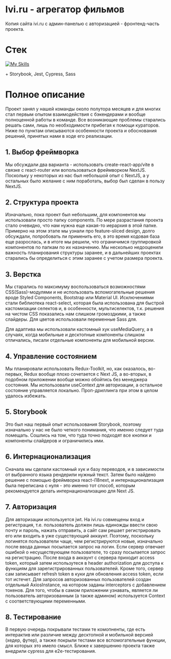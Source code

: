 # Ivi.ru - агрегатор фильмов

Копия сайта ivi.ru с админ-панелью с авторизацией - фронтенд-часть проекта.

# Стек

[![My Skills](https://skillicons.dev/icons?i=nextjs,ts)](https://skillicons.dev)

\+ Storybook, Jest, Cypress, Sass

# Полное описание

Проект занял у нашей команды около полутора месяцев и для многих стал первым опытом взаимодействия с бэкендерами и вообще полноценной работы в команде. Все возникающие проблемы старались решать сами, лишь по необходимости прибегая к помощи кураторов. Ниже по пунктам описываются особенности проекта и обоснования решений, принятых нами в ходе его реализации.

## 1. Выбор фреймворка

Мы обсуждали два варианта - использовать create-react-app/vite в связке с react-router или вопользоваться фреймворком NextJS. Поскольку у некоторых из нас был небольшой опыт с NextJS, а у остальных было желание с ним поработать, выбор был сделан в пользу NextJS.

## 2. Структура проекта

Изначально, пока проект был небольшим, для компонентов мы использовали просто папку components. По мере разрастания проекта стало очевидно, что нам нужна еще какая-то иерархия в этой папке. Примерно на этом этапе мы узнали про feature-sliced design, долго обсуждали, попробовать ли применить его, в это время кодовая база еще разрослась, и в итоге мы решили, что ограничимся группировкой компонентов по папкам по их назначению. Мы несколько недооценили важность планирования структуры заранее, и в дальнейших проектах старались бы определиться с этим заранее с учетом размера проекта.

## 3. Верстка

Мы старались по максимуму воспользоваться возможностями CSS(Sass)-модулями и не использовать вспомогательные решения вроде Styled Components, Bootstrap или Material UI. Исключениями стали библиотека react-select, которая была использована для быстрой кастомизации селектов и, в особенности, мультиселектов, т.к. решения на чистом CSS показались нам слишком громоздкими, а также слайдеры. Для цветов использовали переменные Sass для.

Для адаптива мы использовали кастомный хук useMediaQuery, а в случаях, когда мобильные и десктопные компоненты слишком отличались, писали отдельные компоненты для мобильной версии.

## 4. Управление состоянием

Мы планировали использовать Redux-Toolkit, но, как оказалось, во-первых, Redux вообще плохо сочетается с Next JS, а во-вторых, в подобном приложении вообще можно обойтись без менеджера состояния. Мы использовали useContext для авторизации, а остальное состояние управляется локально. Проп-дриллинга при этом в целом удалось избежать.

## 5. Storybook

Это был наш первый опыт использования Storybook, поэтому изначально у нас не было четкого понимания, что именно следует туда помещать. Сошлись на том, что туда точно подходят все кнопки и компоненты слайдеров и ограничились ими.

## 6. Интернационализация

Сначала мы сделали кастомный хук и базу переводов, и в зависимости от выбранного языка рендерили нужный текст. Затем было найдено решение с помощью фреймворка react-i18next, и интернационализация была переписана с нуля - это именно тот способ, которым рекомендуется делать интернационализацию для Next JS.

## 7. Авторизация

Для авторизации используется jwt. На ivi.ru совмещены вход и регистрация, т.е. пользователь должен лишь единожды ввести свою почту и пароль, нажать отправить, а сайт сам решает регистрировать его или входить в уже существующий аккаунт. Поэтому, поскольку логинятся пользователи чаще, чем регистрируются новые, изначально после ввода данных посылается запрос на логин. Если сервер отвечает ошибкой о несуществующем пользователе, то сразу посылается запрос на регистрацию. После входа в аккаунт с сервера приходит access token, который затем использутеся в header authorization для доступа к функциям для зарегистрированных пользователей. Кроме того, сервер сам записывает refresh token в куки для обновления access token, если тот истечет. Для запросов авторизованных пользователей создан отдельный AxiosInstance, на котором заданы interceptors с добавлением токенов. Для того, чтобы в самом приложении узнавать, является ли пользователь авторизованным (а также админом) используется Context с соответствующими переменными.

## 8. Тестирование

В первую очередь покрывали тестами те комопненты, где есть интерактив или различие между десктопной и мобильной версией (хедер, футер), а также покрыли тестами все вспомогательные функции, для которых это имело смысл. Ближе к завершению проекта также внедрили cypress для e2e-тестирования.
